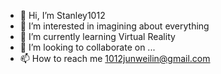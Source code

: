 - 👋 Hi, I’m Stanley1012
- 👀 I’m interested in imagining about everything
- 🌱 I’m currently learning Virtual Reality
- 💞️ I’m looking to collaborate on ...
- 📫 How to reach me 1012junweilin@gmail.com

<!---
Stanley1012/Stanley1012 is a ✨ special ✨ repository because its `README.md` (this file) appears on your GitHub profile.
You can click the Preview link to take a look at your changes.
--->
